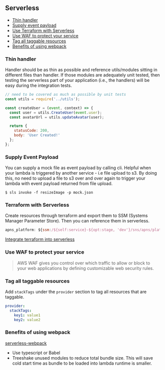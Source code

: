 ## Serverless

- [Thin handler](#thin_handler)
- [Supply event payload](#supply_event_payload)
- [Use Terraform with Serverless](#terraform-with-serverless)
- [Use WAF to protect your service](#use-waf-to-protect-your-service)
- [Tag all taggable resources](#tag-all-taggable-resources)
- [Benefits of using webpack](#benefits-of-using-webpack)

### Thin handler

Handler should be as thin as possible and reference utils/modules sitting in different files than handler. If those modules are adequately unit tested, then testing the serverless part of your application (i.e., the handlers) will be easy during the integration tests.

```js
// need to be covered as much as possible by unit tests
const utils = require('../utils');

const createUser = (event, context) => {
  const user = utils.CreateUser(event.user);
  const avatarUrl = utils.updateAvatar(user);

  return {
    statusCode: 200,
    body: 'User Created!'
  };
};
```

### Supply Event Payload

You can supply a mock file as event payload by calling cli. Helpful when your lambda is triggered by another service - i.e file upload to s3. By doing this, no need to upload a file to s3 over and over again to trigger your lambda with event payload returned from file upload.

```shell
$ sls invoke -f resizeImage -p mock.json
```

### Terraform with Serverless

Create resources through terraform and export them to SSM (Systems Manager Parameter Store). Then you can reference them in serverless.

```js
apns_platform: ${ssm:/${self:service}-${opt:stage, 'dev'}/sns/apns/platform}
```

[Integrate terraform into serverless](https://medium.com/swlh/integrating-the-serverless-framework-and-terraform-874215daa8bf)

### Use WAF to protect your service

> AWS WAF gives you control over which traffic to allow or block to your web applications by defining customizable web security rules.

### Tag all taggable resources

Add `stackTags` under the `provider` section to tag all resources that are taggable.

```yaml
provider:
  stackTags:
    key1: value1
    key2: value2
```

### Benefits of using webpack

[serverless-webpack](https://github.com/serverless-heaven/serverless-webpack)

- Use typescript or Babel
- Treeshake unused modules to reduce total bundle size. This will save cold start time as bundle to be loaded into lambda runtime is smaller.
